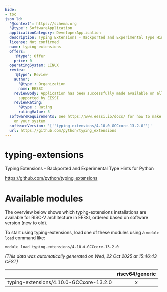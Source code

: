 ```yaml
---
hide:
- toc
json_ld:
  '@context': https://schema.org
  '@type': SoftwareApplication
  applicationCategory: DeveloperApplication
  description: Typing Extensions - Backported and Experimental Type Hints for Python
  license: Not confirmed
  name: typing-extensions
  offers:
    '@type': Offer
    price: 0
  operatingSystem: LINUX
  review:
    '@type': Review
    author:
      '@type': Organization
      name: EESSI
    reviewBody: Application has been successfully made available on all architectures
      supported by EESSI
    reviewRating:
      '@type': Rating
      ratingValue: 5
  softwareRequirements: See https://www.eessi.io/docs/ for how to make EESSI available
    on your system
  softwareVersion: '[''typing-extensions/4.10.0-GCCcore-13.2.0'']'
  url: https://github.com/python/typing_extensions
---
```


typing-extensions
=================


Typing Extensions - Backported and Experimental Type Hints for Python

https://github.com/python/typing_extensions
# Available modules


The overview below shows which typing-extensions installations are available for RISC-V architecture in EESSI, ordered based on software version (new to old).

To start using typing-extensions, load one of these modules using a `module load` command like:

```shell
module load typing-extensions/4.10.0-GCCcore-13.2.0
```

*(This data was automatically generated on Wed, 22 Oct 2025 at 15:46:43 CEST)*

| |riscv64/generic|
| :---: | :---: |
|typing-extensions/4.10.0-GCCcore-13.2.0|x|
